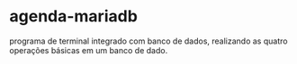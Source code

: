 # agenda-mariadb
programa de terminal integrado com banco de dados, realizando as quatro operações básicas em um banco de dado.
